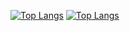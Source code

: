 [![Top Langs](https://github-readme-stats.vercel.app/api/top-langs/?username=onrush1995&layout=extended)](https://github.com/anuraghazra/github-readme-stats) 
[![Top Langs](https://github-readme-stats.vercel.app/api/top-langs/?username=onrush1995&theme=blue-green)](https://github.com/anuraghazra/github-readme-stats)

